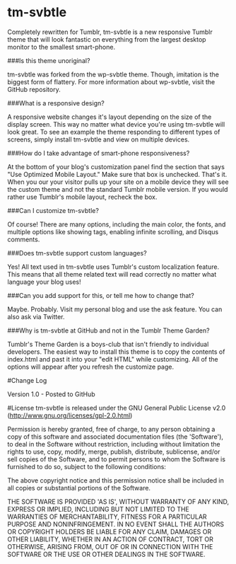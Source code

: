 tm-svbtle
=========

Completely rewritten for Tumblr, tm-svbtle is a new responsive Tumblr theme that will look fantastic on everything from the largest desktop monitor to the smallest smart-phone.

###Is this theme unoriginal?

tm-svbtle was forked from the wp-svbtle theme. Though, imitation is the biggest form of flattery. For more information about wp-svbtle, visit the GitHub repository.

###What is a responsive design?

A responsive website changes it's layout depending on the size of the display screen. This way no matter what device you're using tm-svbtle will look great. To see an example the theme responding to different types of screens, simply install tm-svbtle and view on multiple devices.

###How do I take advantage of smart-phone responsiveness?

At the bottom of your blog's customization panel find the section that says "Use Optimized Mobile Layout." Make sure that box is unchecked. That's it. When you our your visitor pulls up your site on a mobile device they will see the custom theme and not the standard Tumblr mobile version. If you would rather use Tumblr's mobile layout, recheck the box.

###Can I customize tm-svbtle?

Of course! There are many options, including the main color, the fonts, and multiple options like showing tags, enabling infinite scrolling, and Disqus comments.

###Does tm-svbtle support custom languages?

Yes! All text used in tm-svbtle uses Tumblr's custom localization feature. This means that all theme related text will read correctly no matter what language your blog uses!

###Can you add support for this, or tell me how to change that?

Maybe. Probably. Visit my personal blog and use the ask feature. You can also ask via Twitter.

###Why is tm-svbtle at GitHub and not in the Tumblr Theme Garden?

Tumblr's Theme Garden is a boys-club that isn't friendly to individual developers. The easiest way to install this theme is to copy the contents of index.html and past it into your "edit HTML" while customizing. All of the options will appear after you refresh the customize page.


#Change Log

Version 1.0 - Posted to GitHub

#License
tm-svbtle is released under the GNU General Public License v2.0 (http://www.gnu.org/licenses/gpl-2.0.html)

Permission is hereby granted, free of charge, to any person obtaining a copy of this software and associated documentation files (the 'Software'), to deal in the Software without restriction, including without limitation the rights to use, copy, modify, merge, publish, distribute, sublicense, and/or sell copies of the Software, and to permit persons to whom the Software is furnished to do so, subject to the following conditions:

The above copyright notice and this permission notice shall be included in all copies or substantial portions of the Software.

THE SOFTWARE IS PROVIDED 'AS IS', WITHOUT WARRANTY OF ANY KIND, EXPRESS OR IMPLIED, INCLUDING BUT NOT LIMITED TO THE WARRANTIES OF MERCHANTABILITY, FITNESS FOR A PARTICULAR PURPOSE AND NONINFRINGEMENT. IN NO EVENT SHALL THE AUTHORS OR COPYRIGHT HOLDERS BE LIABLE FOR ANY CLAIM, DAMAGES OR OTHER LIABILITY, WHETHER IN AN ACTION OF CONTRACT, TORT OR OTHERWISE, ARISING FROM, OUT OF OR IN CONNECTION WITH THE SOFTWARE OR THE USE OR OTHER DEALINGS IN THE SOFTWARE.
